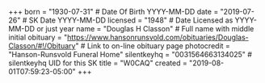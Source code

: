 +++
born = "1930-07-31"        # Date Of Birth YYYY-MM-DD
date = "2019-07-26"        # SK Date YYYY-MM-DD
licensed = "1948"    # Date Licensed as YYYY-MM-DD or just year
name = "Douglas H Classon"        # Full name with middle initial
obituary = "https://www.hansonrunsvold.com/obituaries/Douglas-Classon/#!/Obituary"    # Link to on-line obituary page
photocredit = "Hanson-Runsvold Funeral Home"
silentkeyhq = "0031564663134025" # silentkeyhq UID for this SK
title = "W0CAQ"
created = "2019-08-01T07:59:23-05:00"
+++
